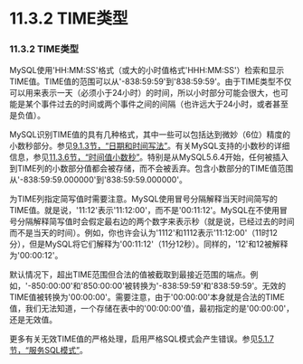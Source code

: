 # 11.3.2 TIME类型

### 11.3.2 TIME类型

MySQL使用'HH:MM:SS'格式（或大的小时值格式'HHH:MM:SS'）检索和显示TIME值。TIME值的范围可以从'-838:59:59'到'838:59:59'。由于TIME类型不仅可以用来表示一天（必须小于24小时）的时间，所以小时部分可能会很大，也可能是某个事件过去的时间或两个事件之间的间隔（也许远大于24小时，或者甚至是负值）。

MySQL识别TIME值的具有几种格式，其中一些可以包括达到微妙（6位）精度的小数秒部分。参见[9.1.3节，“日期和时间写法”][09.01.03]。有关MySQL支持的小数秒的详细信息，参见[11.3.6节，“时间值小数秒”][11.03.06]。特别是从MySQL5.6.4开始，任何被插入到TIME列的小数部分值都会被存储，而不会被丢弃。包含小数部分的TIME值范围从'-838:59:59.000000'到'838:59:59.000000'。

为TIME列指定简写值时需要注意。MySQL使用冒号分隔解释当天时间简写的TIME值。就是说，'11:12'表示'11:12:00'，而不是'00:11:12'。MySQL在不使用冒号分隔解释简写值时会假定最右边的两个数字来表示秒（就是说，已经过去的时间而不是当天的时间）。例如，你也许会认为'1112'和1112表示'11:12:00'（11时12分），但是MySQL将它们解释为'00:11:12'（11分12秒）。同样的，'12'和12被解释为'00:00:12'。

默认情况下，超出TIME范围但合法的值被截取到最接近范围的端点。例如，'-850:00:00'和'850:00:00'被转换为'-838:59:59'和'838:59:59'。无效的TIME值被转换为'00:00:00'。需要注意，由于'00:00:00'本身就是合法的TIME值，我们无法知道，一个存储在表中的'00:00:00'值，最初指定的是'00:00:00'，还是无效值。

更多有关无效TIME值的严格处理，启用严格SQL模式会产生错误。参见[5.1.7节，“服务SQL模式”][05.01.07]。


[11.03.06]: 11.03.06_Fractional_Seconds_in_Time_Values.md
[05.01.07]: ../Chapter_05/05.01.07_Server_SQL_Modes.md
[09.01.03]: ../Chapter_09/09.01.03_Date_and_Time_Literals.md